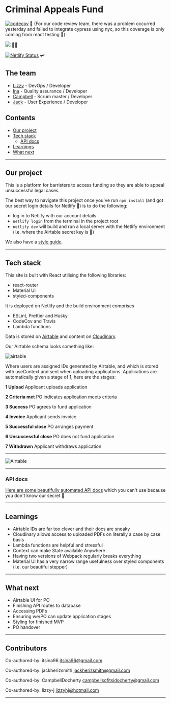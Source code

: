 # Criminal Appeals Fund

[![codecov](https://codecov.io/gh/fac19/criminal-appeals-fund/branch/master/graph/badge.svg)](https://codecov.io/gh/fac19/criminal-appeals-fund) :microscope:
(For our code review team, there was a problem occurred yesterday and failed to integrate cypress using nyc, so this coverage is only coming from react testing 😬)

![](https://travis-ci.org/fac19/criminal-appeals-fund.svg?branch=master&status=passed) :construction_worker_woman:

[![Netlify Status](https://api.netlify.com/api/v1/badges/6f240a7b-1593-4f83-97d5-97b4d2618b9d/deploy-status)](https://app.netlify.com/sites/criminal-appeals-fund/deploys) :small_airplane:

## The team

- [Lizzy](https://github.com/lizzy-j) - DevOps / Developer
- [Ina](https://github.com/itsina96) - Quality assurance / Developer
- [Campbell](https://github.com/CampbellDocherty) - Scrum master / Developer
- [Jack](https://github.com/jackherizsmith) - User Experience / Developer

## Contents

- [Our project](#our-project)
- [Tech stack](#tech-stack)
  - [API docs](#api-docs)
- [Learnings](#learnings)
- [What next](#what-next)

---

## Our project

This is a platform for barristers to access funding so they are able to appeal unsuccessful legal cases.

The best way to navigate this project once you've run `npm install` (and got our secret login details for Netlify :shushing_face:) is to do the following:

- log in to Netlify with our account details
- `netlify login` from the terminal in the project root
- `netlify dev` will build and run a local server with the Netlify environment (i.e. where the Airtable secret key is :shushing_face:)

We also have a [style guide](https://github.com/fac19/criminal-appeals-fund/issues/27).

---

## Tech stack

This site is built with React utilising the following libraries:

- react-router
- Material UI
- styled-components

It is deployed on Netlify and the build environment comprises

- ESLint, Prettier and Husky
- CodeCov and Travis
- Lambda functions

Data is stored on [Airtable](https://airtable.com/) and content on [Cloudinary](https://cloudinary.com/).

Our Airtable schema looks something like:

![airtable](https://i.imgur.com/mqMeR0z.png)

Where users are assigned IDs generated by Airtable, and which is stored with useContext and sent when uploading applications. Applications are automatically given a stage of 1, here are the stages:

**1 Upload**
Applicant uploads application

**2 Criteria met**
PO indicates application meets criteria

**3 Success**
PO agrees to fund application

**4 Invoice**
Applicant sends invoice

**5 Successful close**
PO arranges payment

**6 Unsuccessful close**
PO does not fund application

**7 Withdrawn**
Applicant withdraws application

---

![Airtable](https://i.imgur.com/qtz1Z81.png)

---

### API docs

[Here are some beautifully automated API docs](https://airtable.com/app7xH8ItDsTvcPhg/api/docs#curl/introduction) which you can't use because you don't know our secret :shushing_face:

---

## Learnings

- Airtable IDs are far too clever and their docs are sneaky
- Cloudinary allows access to uploaded PDFs on literally a case by case basis
- Lambda functions are helpful and stressful
- Context can make State available Anywhere
- Having two versions of Webpack regularly breaks everything
- Material UI has a very narrow range usefulness over styled components (i.e. our beautiful stepper)

---

## What next

- Airtable UI for PO
- Finishing API routes to database
- Accessing PDFs
- Ensuring we/PO can update application stages
- Styling for finished MVP
- PO handover

---

## Contributors

Co-authored-by: itsina96 <itsina96@gmail.com>

Co-authored-by: jackherizsmith <jackherizsmith@gmail.com>

Co-authored-by: CampbellDocherty <campbellsofitsidocherty@gmail.com>

Co-authored-by: lizzy-j <lizzyhj@hotmail.com>

---
